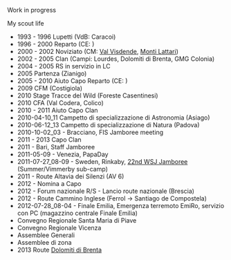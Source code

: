 <!-- 
.. link: 
.. description: 
.. tags: scout, personal
.. date: 2013/08/20 12:09:10
.. title: Scout
.. slug: scout
-->

Work in progress

My scout life

* 1993 - 1996 Lupetti (VdB: Caracoi)
* 1996 - 2000 Reparto (CE: )
* 2000 - 2002 Noviziato (CM: [Val Visdende](../travels/routes/italia-austria.html), [Monti Lattari](../travels/routes/monti-lattari.html))
* 2002 - 2005 Clan (Campi: Lourdes, Dolomiti di Brenta, GMG Colonia)
* 2004 - 2005 RS in servizio in LC
* 2005 Partenza (Zianigo)
* 2005 - 2010 Aiuto Capo Reparto (CE: )
* 2009 CFM (Costigiola)
* 2010 Stage Tracce del Wild (Foreste Casentinesi)
* 2010 CFA (Val Codera, Colico)
* 2010 - 2011 Aiuto Capo Clan
* 2010-04-10_11 Campetto di specializzazione di Astronomia (Asiago)
* 2010-06-12_13 Campetto di specializzazione di Natura (Padova)
* 2010-10-02_03 - Bracciano, FIS Jamboree meeting
* 2011 - 2013 Capo Clan
* 2011 - Bari, Staff Jamboree
* 2011-05-09 - Venezia, PapaDay
* 2011-07-27_08-09 - Sweden, Rinkaby, [22nd WSJ Jamboree](http://en.wikipedia.org/wiki/22nd_World_Scout_Jamboree) (Summer/Vimmerby sub-camp)
* 2011 - Route Altavia dei Silenzi (AV 6)
* 2012 - Nomina a Capo
* 2012 - Forum nazionale R/S - Lancio route nazionale (Brescia)
* 2012 - Route Cammino Inglese (Ferrol -> Santiago de Compostela)
* 2012-07-28_08-04 - Finale Emilia, Emergenza terremoto EmiRo, servizio con PC (magazzino centrale Finale Emilia)
* Convegno Regionale Santa Maria di Piave
* Convegno Regionale Vicenza
* Assemblee Generali
* Assemblee di zona
* 2013 Route [Dolomiti di Brenta](../travels/routes/dolomiti-di-brenta-lago-di-tovel.html)

